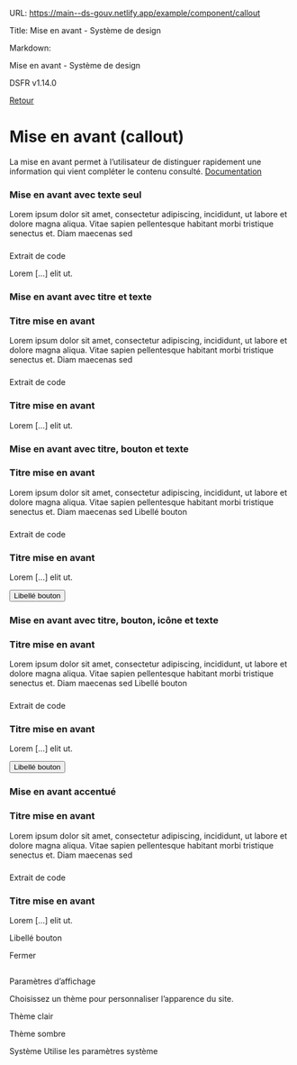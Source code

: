 URL:
https://main--ds-gouv.netlify.app/example/component/callout

Title:
Mise en avant - Système de design

Markdown:


Mise en avant - Système de design


DSFR v1.14.0


[Retour](../)


# Mise en avant (callout)


La mise en avant permet à l’utilisateur de distinguer rapidement une information qui vient compléter le contenu consulté.
[Documentation](https://www.systeme-de-design.gouv.fr/elements-d-interface/composants/mise-en-avant)


### Mise en avant avec texte seul


Lorem ipsum dolor sit amet, consectetur adipiscing, incididunt, ut labore et dolore magna aliqua. Vitae sapien pellentesque habitant morbi tristique senectus et. Diam maecenas sed


###
Extrait de code


<div id="callout-5716" class="fr-callout">
<p class="fr-callout__text">Lorem [...] elit ut.</p>
</div>


### Mise en avant avec titre et texte


### Titre mise en avant


Lorem ipsum dolor sit amet, consectetur adipiscing, incididunt, ut labore et dolore magna aliqua. Vitae sapien pellentesque habitant morbi tristique senectus et. Diam maecenas sed


###
Extrait de code


<div id="callout-5719" class="fr-callout">
<h3 class="fr-callout__title">Titre mise en avant</h3>
<p class="fr-callout__text">Lorem [...] elit ut.</p>
</div>


### Mise en avant avec titre, bouton et texte


### Titre mise en avant


Lorem ipsum dolor sit amet, consectetur adipiscing, incididunt, ut labore et dolore magna aliqua. Vitae sapien pellentesque habitant morbi tristique senectus et. Diam maecenas sed
Libellé bouton


###
Extrait de code


<div id="callout-5722" class="fr-callout">
<h3 class="fr-callout__title">Titre mise en avant</h3>
<p class="fr-callout__text">Lorem [...] elit ut.</p>
<button type="button" class="fr-btn">Libellé bouton</button>
</div>


### Mise en avant avec titre, bouton, icône et texte


### Titre mise en avant


Lorem ipsum dolor sit amet, consectetur adipiscing, incididunt, ut labore et dolore magna aliqua. Vitae sapien pellentesque habitant morbi tristique senectus et. Diam maecenas sed
Libellé bouton


###
Extrait de code


<div id="callout-5725" class="fr-callout fr-icon-info-line">
<h3 class="fr-callout__title">Titre mise en avant</h3>
<p class="fr-callout__text">Lorem [...] elit ut.</p>
<button type="button" class="fr-btn">Libellé bouton</button>
</div>


### Mise en avant accentué


### Titre mise en avant


Lorem ipsum dolor sit amet, consectetur adipiscing, incididunt, ut labore et dolore magna aliqua. Vitae sapien pellentesque habitant morbi tristique senectus et. Diam maecenas sed


###
Extrait de code


<div id="callout-5728" class="fr-callout fr-callout--green-emeraude">
<h3 class="fr-callout__title">Titre mise en avant</h3>
<p class="fr-callout__text">Lorem [...] elit ut.</p>
</div>


Libellé bouton


Fermer


##
Paramètres d’affichage


Choisissez un thème pour personnaliser l’apparence du site.


Thème clair


Thème sombre


Système
Utilise les paramètres système